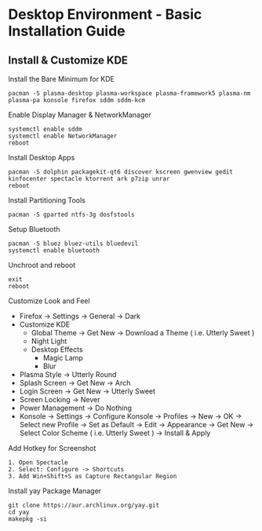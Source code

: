 # Desktop Environment - Basic Installation Guide

## Install & Customize KDE

Install the Bare Minimum for KDE

    pacman -S plasma-desktop plasma-workspace plasma-framework5 plasma-nm plasma-pa konsole firefox sddm sddm-kcm 
  
Enable Display Manager & NetworkManager

    systemctl enable sddm
    systemctl enable NetworkManager  
    reboot

Install Desktop Apps

    pacman -S dolphin packagekit-qt6 discover kscreen gwenview gedit kinfocenter spectacle ktorrent ark p7zip unrar
    reboot

Install Partitioning Tools

    pacman -S gparted ntfs-3g dosfstools  
  
Setup Bluetooth

    pacman -S bluez bluez-utils bluedevil
    systemctl enable bluetooth

Unchroot and reboot

    exit
    reboot

Customize Look and Feel

- Firefox -> Settings -> General -> Dark
- Customize KDE
    - Global Theme -> Get New -> Download a Theme ( i.e. Utterly Sweet )
    - Night Light
    - Desktop Effects
        - Magic Lamp
        - Blur
- Plasma Style -> Utterly Round
- Splash Screen -> Get New -> Arch
- Login Screen -> Get New -> Utterly Sweet
- Screen Locking -> Never
- Power Management -> Do Nothing
- Konsole -> Settings -> Configure Konsole -> Profiles -> New -> OK -> Select new Profile -> Set as Default -> Edit -> Appearance -> Get New -> Select Color Scheme ( i.e. Utterly Sweet ) -> Install & Apply 

Add Hotkey for Screenshot

    1. Open Spectacle
    2. Select: Configure -> Shortcuts
    3. Add Win+Shift+S as Capture Rectangular Region

Install yay Package Manager

    git clone https://aur.archlinux.org/yay.git
    cd yay
    makepkg -si

